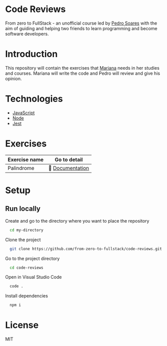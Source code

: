 # Code Reviews

From zero to FullStack - an unofficial course led by [Pedro Soares](https://github.com/pncsoares) with the aim of guiding and helping two friends to learn programming and become software developers.

# Introduction

This repository will contain the exercises that [Mariana](https://github.com/ma-oliveiramarques) needs in her studies and courses.
Mariana will write the code and Pedro will review and give his opinion.

# Technologies

- [JavaScript](https://developer.mozilla.org/en-US/docs/Web/JavaScript)
- [Node](https://nodejs.org/en/docs/)
- [Jest](https://jestjs.io/docs/getting-started)

# Exercises

| Exercise name | Go to detail |
| -- | -- |
| Palindrome | 📄 [Documentation](./exercises/palindrome/README.md) |

# Setup

## Run locally

Create and go to the directory where you want to place the repository

```bash
  cd my-directory
```

Clone the project

```bash
  git clone https://github.com/from-zero-to-fullstack/code-reviews.git
```

Go to the project directory

```bash
  cd code-reviews
```

Open in Visual Studio Code

```bash
  code .
```

Install dependencies

```bash
  npm i
```

# License

MIT
